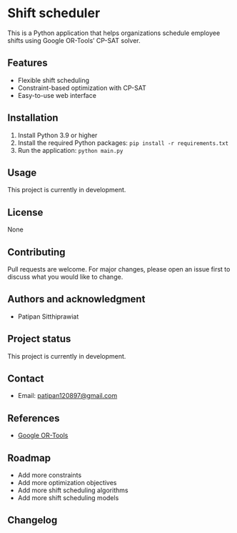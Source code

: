 # Shift scheduler
This is a Python application that helps organizations schedule employee shifts using Google OR-Tools’ CP-SAT solver.

## Features
- Flexible shift scheduling
- Constraint-based optimization with CP-SAT
- Easy-to-use web interface


## Installation
1. Install Python 3.9 or higher
2. Install the required Python packages: `pip install -r requirements.txt`
3. Run the application: `python main.py`

## Usage
This project is currently in development.

## License
None

## Contributing
Pull requests are welcome. For major changes, please open an issue first to discuss what you would like to change.

## Authors and acknowledgment
- Patipan Sitthiprawiat

## Project status
This project is currently in development.

## Contact
- Email: patipan120897@gmail.com

## References
- [Google OR-Tools](https://developers.google.com/optimization)

## Roadmap
- Add more constraints
- Add more optimization objectives
- Add more shift scheduling algorithms
- Add more shift scheduling models

## Changelog

